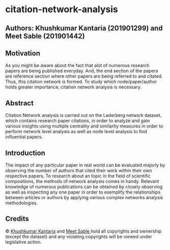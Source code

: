 # citation-network-analysis

## Authors: Khushkumar Kantaria (201901299) and Meet Sable (201901442)

## Motivation
As you might be aware about the fact that alot of numerous research papers are being published everyday. And, the end section of the papers are reference section where other papers are being referred to and citated. Thus, this citation network is formed. To study which node/paper/author holds greater importance, citation network analysis is necessary.

## Abstract
Citation Network analysis is carried out on the Lederberg network dataset, which contains research paper citations, in order to analyze and gain various insights using multiple centrality and similarity measures in order to perform network level analysis as well as node level analysis to find influential papers.

## Introduction
The impact of any particular paper in real world can be evaluated majorly by observing the number of authors that cited their work within their own respective papers. To research about an topic in the field of scientific compositions, the methods of network analysis comes in handy. Relevant knowledge of numerous publications can be obtained by closely observing as well as inspecting any one paper in order to exemplify the relationships between articles or authors by applying various complex networks analysis methodologies.

## Credits
© <a href="https://github.com/khush-kantaria"> Khushkumar Kantaria</a> and <a href="https://github.com/MeetSable"> Meet Sable </a> hold all copyrights and ownership (except the dataset) and any violating copyrights will be viewed under legislative action.
